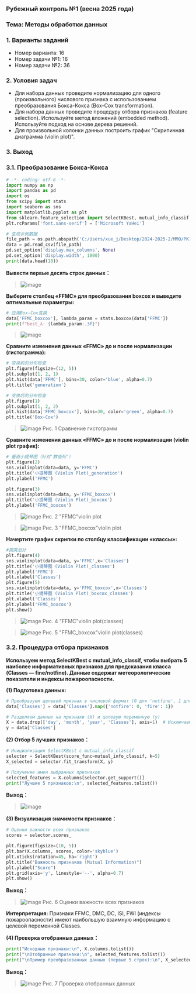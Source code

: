 ### Рубежный контроль №1 (весна 2025 года)

### Тема: Методы обработки данных

### **1.  Варианты заданий**

- Номер варианта: 16
- Номер задачи №1: 16
- Номер задачи №2: 36

### **2.  Условия задач**

- Для набора данных проведите нормализацию для одного (произвольного) числового признака с использованием преобразования Бокса-Кокса (Box-Cox transformation).
- Для набора данных проведите процедуру отбора признаков (feature selection). Используйте метод вложений (embedded method). Используйте подход на основе дерева решений.
- Для произвольной колонки данных построить график "Скрипичная диаграмма (violin plot)".

### **3.  Выход**

### **3.1.  Преобразование Бокса-Кокса**

```python
# -*- coding: utf-8 -*-
import numpy as np
import pandas as pd
import os
from scipy import stats
import seaborn as sns
import matplotlib.pyplot as plt
from sklearn.feature_selection import SelectKBest, mutual_info_classif
plt.rcParams['font.sans-serif'] = ['Microsoft YaHei']

# 生成示例数据
file_path = os.path.abspath('C:/Users/xue_j/Desktop/2024-2025-2/MMO/PK1/data1.csv')  # Windows
data = pd.read_csv(file_path)
pd.set_option('display.max_columns', None)
pd.set_option('display.width', 1000)
print(data.head(10))
``` 

**Вывести первые десять строк данных：**

> ![image](https://github.com/user-attachments/assets/80dbda81-4c68-4ae7-9242-0e77c8a5473f)


**Выберите столбец «FFMC» для преобразования boxcox и выведите оптимальные параметры:**

```python
# 应用Box-Cox变换
data['FFMC_boxcox'], lambda_param = stats.boxcox(data['FFMC'])
print(f"best_λ: {lambda_param:.3f}")
``` 
> ![image](https://github.com/user-attachments/assets/1c0d2c44-688c-434e-a084-44e07c32ace3)


**Сравните изменения данных «FFMC» до и после нормализации (гистограмма):**

```python
# 变换前的分布检查
plt.figure(figsize=(12, 5))
plt.subplot(1, 2, 1)
plt.hist(data['FFMC'], bins=30, color='blue', alpha=0.7)
plt.title('generation')

# 变换后的分布检查
plt.figure(1)
plt.subplot(1, 2, 2)
plt.hist(data['FFMC_boxcox'], bins=30, color='green', alpha=0.7)
plt.title('Box-Cox')
```
> ![image](https://github.com/user-attachments/assets/b0aeed7a-1e7f-4630-85c5-9d6fec0a66c9)
> Рис. 1  Сравнение гистограмм


**Сравните изменения данных «FFMC» до и после нормализации (violin plot график):**

```python
# 垂直小提琴图（针对'数值列'）
plt.figure(2)
sns.violinplot(data=data, y='FFMC')
plt.title('小提琴图 (Violin Plot)_generation')
plt.ylabel('FFMC')

plt.figure(3)
sns.violinplot(data=data, y='FFMC_boxcox')
plt.title('小提琴图 (Violin Plot)_boxcox')
plt.ylabel('FFMC_boxcox')
```

> ![image](https://github.com/user-attachments/assets/0b7fab0c-d947-4cde-a7e2-c227f092d061)
> Рис. 2  "FFMC"violin plot

> ![image](https://github.com/user-attachments/assets/6482fb30-1ac9-4e3d-9cca-6a3d1d0ab267)
> Рис. 3  "FFMC_boxcox"violin plot


**Начертите график скрипки по столбцу классификации «классы»:**

```python
#按类划分
plt.figure(4)
sns.violinplot(data=data, y='FFMC',x='Classes')
plt.title('小提琴图 (Violin Plot)_classes')
plt.ylabel('FFMC')
plt.xlabel('Classes')
plt.figure(5)
sns.violinplot(data=data, y='FFMC_boxcox',x='Classes')
plt.title('小提琴图 (Violin Plot)_boxcox_classes')
plt.xlabel('Classes')
plt.ylabel('FFMC_boxcox')
plt.show()
``` 

> ![image](https://github.com/user-attachments/assets/604f48df-be9b-448f-81e0-54a4839c9c38)
> Рис. 4  "FFMC"violin plot(classes)

> ![image](https://github.com/user-attachments/assets/af14ef6c-d38c-42de-8a57-ed5dcd4ce42c)
> Рис. 5  "FFMC_boxcox"violin plot(classes)


### **3.2.  Процедура отбора признаков**

**Используем метод SelectKBest с mutual_info_classif, чтобы выбрать 5 наиболее информативных признаков для предсказания класса (Classes — fine/notfine). Данные содержат метеорологические показатели и индексы пожароопасности.**

**(1) Подготовка данных:**

```python
# Преобразуем целевой признак в числовой формат (0 для 'notfine', 1 для 'fine')
data['Classes'] = data['Classes'].map({'notfire': 0, 'fire': 1})

# Разделяем данные на признаки (X) и целевую переменную (y)
X = data.drop(['day', 'month', 'year', 'Classes'], axis=1)  # Исключаем даты и целевой признак
y = data['Classes']
```


**(2) Отбор 5 лучших признаков：**

```python
# Инициализация SelectKBest с mutual_info_classif
selector = SelectKBest(score_func=mutual_info_classif, k=5)
X_selected = selector.fit_transform(X, y)

# Получение имен выбранных признаков
selected_features = X.columns[selector.get_support()]
print("Лучшие 5 признаков:\n", selected_features.tolist())
```

**Выход：**

> ![image](https://github.com/user-attachments/assets/cef98746-95e6-4f7f-8612-e6cc86a78e9b)


**(3) Визуализация значимости признаков：**

```python
# Оценки важности всех признаков
scores = selector.scores_

plt.figure(figsize=(10, 5))
plt.bar(X.columns, scores, color='skyblue')
plt.xticks(rotation=45, ha='right')
plt.title("Важность признаков (Mutual Information)")
plt.ylabel("Score")
plt.grid(axis='y', linestyle='--', alpha=0.7)
plt.show()
```

**Выход：**
> ![image](https://github.com/user-attachments/assets/fa1e370a-6679-40fc-90fa-11adc587dbda)
> Рис. 6  Оценки важности всех признаков

**Интерпретация:**
Признаки FFMC, DMC, DC, ISI, FWI (индексы пожароопасности) имеют наибольшую взаимную информацию с целевой переменной Classes.


**(4) Проверка отобранных данных：**

```python
print("Исходные признаки:\n", X.columns.tolist())
print("\nОтобранные признаки:\n", selected_features.tolist())
print("\nПример преобразованных данных (первые 5 строк):\n", X_selected[:5])
```

**Выход：**

> ![image](https://github.com/user-attachments/assets/e6acdfe9-53fb-4767-b9ac-1995f87b886b)
> Рис. 7  Проверка отобранных данных




